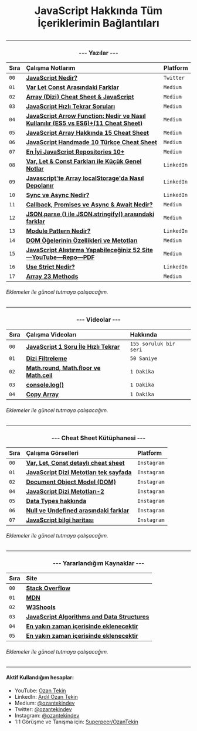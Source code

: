 <h1 align="center"> JavaScript Hakkında Tüm İçeriklerimin Bağlantıları <h2>

<hr/>

<h3 align="center">--- Yazılar ---</h2>

| Sıra | Çalışma Notlarım                                                                                                                                                                                                                     | Platform   |
| :--- | :----------------------------------------------------------------------------------------------------------------------------------------------------------------------------------------------------------------------------------- | :--------- |
| `00` | **[JavaScript Nedir?](https://twitter.com/ozantekindev/status/1479730659287519234)**                                                                                                                                                 | `Twitter`  |
| `01` | **[Var Let Const Arasındaki Farklar](https://medium.com/@ozantekindev/var-let-const-aras%C4%B1ndaki-farklar-97d8c465469c)**                                                                                                          | `Medium`   |
| `02` | **[Array (Dizi) Cheat Sheet & JavaScript](https://medium.com/@ozantekindev/array-dizi-cheat-sheet-javascript-998c4eb910a6)**                                                                                                         | `Medium`   |
| `03` | **[JavaScript Hızlı Tekrar Soruları](https://medium.com/@ozantekindev/javascript-h%C4%B1zl%C4%B1-tekrar-sorular%C4%B1-aab08baac51d)**                                                                                                | `Medium`   |
| `04` | **[JavaScript Arrow Function: Nedir ve Nasıl Kullanılır (ES5 vs ES6)+(11 Cheat Sheet)](https://medium.com/@ozantekindev/javascript-arrow-function-nedir-ve-nas%C4%B1l-kullan%C4%B1l%C4%B1r-es5-vs-es6-7af97a021153)**                | `Medium`   |
| `05` | **[JavaScript Array Hakkında 15 Cheat Sheet](https://medium.com/@ozantekindev/javascript-array-hakk%C4%B1nda-her-%C5%9Fey-3c7f6c6435a7)**                                                                                            | `Medium`   |
| `06` | **[JavaScript Handmade 10 Türkçe Cheat Sheet](https://medium.com/@ozantekindev/javascript-handmade-10-t%C3%BCrk%C3%A7e-cheat-sheet-7d63132ea61a)**                                                                                   | `Medium`   |
| `07` | **[En İyi JavaScript Repositories 10+](https://medium.com/@ozantekindev/en-i%CC%87yi-javascript-repositories-10-bc9bb08c8929)**                                                                                                      | `Medium`   |
| `08` | **[Var, Let & Const Farkları ile Küçük Genel Notlar](https://www.linkedin.com/pulse/var-let-const-farklar%C4%B1-ile-k%C3%BC%C3%A7%C3%BCk-genel-notlar-serisi-1-tekin/?published=t)**                                                 | `LinkedIn` |
| `09` | **[Javascript'te Array localStorage'da Nasıl Depolanır](https://www.linkedin.com/pulse/javascriptte-array-localstorageda-nas%25C4%25B1l-depolan%25C4%25B1r-ard%25C4%25B1l-ozan-tekin/?trackingId=%2ByLxp%2FOeQvGf82zVCRKfLA%3D%3D)** | `LinkedIn` |
| `10` | **[Sync ve Async Nedir?](https://www.linkedin.com/pulse/sync-ve-async-nedir-javascript-ard%25C4%25B1l-ozan-tekin/?trackingId=GGgKwLSfQ22b03xDSwizUQ%3D%3D)**                                                                         | `LinkedIn` |
| `11` | **[Callback, Promises ve Async & Await Nedir?](https://medium.com/@ozantekindev/callback-promises-ve-async-await-nedir-e40b75333743)**                                                                                               | `Medium`   |
| `12` | **[JSON.parse () ile JSON.stringify() arasındaki farklar](https://medium.com/@ozantekindev/json-parse-ve-json-stringify-nedir-71e93ab1aaca)**                                                                                        | `Medium`   |
| `13` | **[Module Pattern Nedir?](https://www.linkedin.com/posts/ardilozantekin_javascript-activity-6912650537238675456-SQf0/?utm_source=linkedin_share&utm_medium=member_desktop_web)**                                                     | `LinkedIn` |
| `14` | **[DOM Öğelerinin Özellikleri ve Metotları](https://medium.com/@ozantekindev/dom-%C3%B6%C4%9Felerinin-%C3%B6zellikleri-ve-metotlar%C4%B1-5a8dbc16751a)**                                                                             | `Medium`   |
| `15` | **[JavaScript Alıştırma Yapabileceğiniz 52 Site—YouTube—Repo—PDF](https://medium.com/@ozantekindev/javascript-al%C4%B1%C5%9Ft%C4%B1rma-yapabilece%C4%9Finiz-52-site-youtube-repo-pdf-e3ff1402dbfc)**                                 | `Medium`   |
| `16` | **[Use Strict Nedir?](https://www.linkedin.com/feed/update/urn:li:ugcPost:6914482906174234624?updateEntityUrn=urn%3Ali%3Afs_updateV2%3A%28urn%3Ali%3AugcPost%3A6914482906174234624%2CFEED_DETAIL%2CEMPTY%2CDEFAULT%2Cfalse%29)**     | `LinkedIn` |
| `17` | **[Array 23 Methods](https://medium.com/@ozantekindev/array-metodlar%C4%B1-javascript-790219ec121b)**                                                                                                                                | `Medium`   |

###### Eklemeler ile güncel tutmaya çalışacağım.

<hr/>

<h3 align="center">--- Videolar ---</h3>

| Sıra | Çalışma Videoları                                                                                                  | Hakkında               |
| :--- | :----------------------------------------------------------------------------------------------------------------- | :--------------------- |
| `00` | **[JavaScript 1 Soru İle Hızlı Tekrar](https://www.youtube.com/playlist?list=PL4MimQX-iTOKiydxkbr_Wr_rfjWLsXx3i)** | `155 soruluk bir seri` |
| `01` | **[ Dizi Filtreleme]()**                                                                                           | `50 Saniye`            |
| `02` | **[Math.round, Math.floor ve Math.ceil ](https://www.youtube.com/watch?v=MD40aZpC7SM&ab_channel=OzanTekin)**       | `1 Dakika`             |
| `03` | **[console.log()](https://www.youtube.com/watch?v=QAW2EGNqfNI&ab_channel=OzanTekin)**                              | `1 Dakika`             |
| `04` | **[Copy Array](https://www.youtube.com/watch?v=dw-XhvhNzus&ab_channel=OzanTekin)**                                 | `1 Dakika`             |

###### Eklemeler ile güncel tutmaya çalışacağım.

<hr/>

<h3 align="center">--- Cheat Sheet Kütüphanesi ---</h3>

| Sıra | Çalışma Görselleri                                                                                                | Platform    |
| :--- | :---------------------------------------------------------------------------------------------------------------- | :---------- |
| `00` | **[ Var, Let, Const detaylı cheat sheet](https://www.instagram.com/p/CZzMDNtMFzV/?utm_source=ig_web_copy_link)**  | `Instagram` |
| `01` | **[JavaScript Dizi Metotları tek sayfada](https://www.instagram.com/p/CaCVlF8s1Os/?utm_source=ig_web_copy_link)** | `Instagram` |
| `02` | **[Document Object Model (DOM)](https://www.instagram.com/p/Caj0ZFQsOBz/?utm_source=ig_web_copy_link)**           | `Instagram` |
| `04` | **[JavaScript Dizi Metotları-2 ](https://www.instagram.com/p/CawvnNNsX_d/?utm_source=ig_web_copy_link)**          | `Instagram` |
| `05` | **[Data Types hakkında](https://www.instagram.com/p/Ca4ryRLscN2/?utm_source=ig_web_copy_link)**                   | `Instagram` |
| `06` | **[Null ve Undefined arasındaki farklar](https://www.instagram.com/p/CaHqpyBMQlM/?utm_source=ig_web_copy_link)**  | `Instagram` |
| `07` | **[JavaScript bilgi haritası](https://www.instagram.com/p/CaM1av4MKQK/?utm_source=ig_web_copy_link)**             | `Instagram` |

###### Eklemeler ile güncel tutmaya çalışacağım.

<hr/>

<h3 align="center">--- Yararlandığım Kaynaklar ---</h3>

| Sıra | Site                                                                                                                            |
| :--- | :------------------------------------------------------------------------------------------------------------------------------ |
| `00` | **[ Stack Overflow](https://stackoverflow.com/)**                                                                               |
| `01` | **[ MDN ](https://developer.mozilla.org/)**                                                                                     |
| `02` | **[ W3Shools](https://www.w3schools.com/)**                                                                                     |
| `03` | **[ JavaScript Algorithms and Data Structures](https://www.freecodecamp.org/learn/javascript-algorithms-and-data-structures/)** |
| `04` | **[ En yakın zaman içerisinde eklenecektir]()**                                                                                 |
| `05` | **[ En yakın zaman içerisinde eklenecektir]()**                                                                                 |

###### Eklemeler ile güncel tutmaya çalışacağım.

<hr/>

<h4> Aktif Kullandığım hesaplar:</h4>

- YouTube: <a href="https://www.youtube.com/c/OzanTekin">Ozan Tekin</a>
- LinkedIn: <a href="https://www.linkedin.com/in/ardilozantekin/">Ardıl Ozan Tekin</a>
- Medium: <a href="https://medium.com/@ozantekindev">@ozantekindev</a>
- Twitter: <a href="https://twitter.com/ozantekindev">@ozantekindev</a>
- Instagram: <a href="https://www.instagram.com/ozantekindev/">@ozantekindev</a>
- 1:1 Görüşme ve Tanışma için: <a href="https://superpeer.com/ozantekin">Superpeer/OzanTekin</a>
